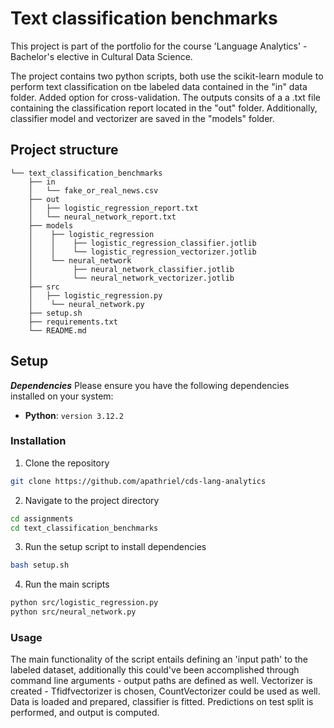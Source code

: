 # Text classification benchmarks

This project is part of the portfolio for the course 'Language Analytics' - Bachelor's elective in Cultural Data Science.

The project contains two python scripts, both use the scikit-learn module to perform text classification on tbe labeled data contained in the "in" data folder. Added option for cross-validation. The outputs consits of a a .txt file containing the classification report located in the "out" folder. Additionally, classifier model and vectorizer are saved in the "models" folder.


## Project structure
```
└── text_classification_benchmarks
	├── in
	│   └── fake_or_real_news.csv
    ├── out
    │   ├── logistic_regression_report.txt
    │   └── neural_network_report.txt
    ├── models
    │    ├── logistic_regression
    │    │    ├── logistic_regression_classifier.jotlib
    │    │    └── logistic_regression_vectorizer.jotlib
    │    └── neural_network
    │         ├── neural_network_classifier.jotlib
    │         └── neural_network_vectorizer.jotlib        
	├── src
	│   ├── logistic_regression.py
    │    └── neural_network.py
	├── setup.sh
	├── requirements.txt
	└── README.md
```

## Setup
***Dependencies***
Please ensure you have the following dependencies installed on your system:
- **Python**: `version 3.12.2`

### Installation
1. Clone the repository
```sh
git clone https://github.com/apathriel/cds-lang-analytics
```
2. Navigate to the project directory
```sh
cd assignments
cd text_classification_benchmarks
```
3. Run the setup script to install dependencies
``` sh
bash setup.sh
```
4. Run the main scripts
```sh
python src/logistic_regression.py
python src/neural_network.py
```

### Usage 
The main functionality of the script entails defining an 'input path' to the labeled dataset, additionally this could've been accomplished through command line arguments - output paths are defined as well. Vectorizer is created - Tfidfvectorizer is chosen, CountVectorizer could be used as well. Data is loaded and prepared, classifier is fitted. Predictions on test split is performed, and output is computed.